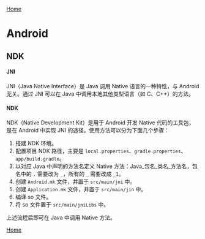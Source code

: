 [Home](../../README.md)  

# Android  

## NDK  

#### JNI  
JNI（Java Native Interface）是 Java 调用 Native 语言的一种特性，与 Android 无关。通过 JNI 可以在 Java 中调用本地其他类型语言（如 C、C++）的方法。  

#### NDK  
NDK（Native Development Kit）是用于 Android 开发 Native 代码的工具包，是在 Android 中实现 JNI 的途径。使用方法可以分为下面几个步骤：  
1. 搭建 NDK 环境。  
2. 配置项目 NDK 路径，主要是 `local.properties`、`gradle.properties`、`app/build.gradle`。  
3. 以对应 Java 中声明的方法名定义 Native 方法：Java_包名_类名_方法名，包名中的 `.` 需要改为 `_`，所有的 `_` 需要改成 `_1`。  
4. 创建 `Android.mk` 文件，并置于 `src/main/jni` 中。  
5. 创建 `Application.mk` 文件，并置于 `src/main/jin` 中。  
6. 编译 so 文件。  
7. 将 so 文件置于 `src/main/jniLibs` 中。  

上述流程后即可在 Java 中调用 Native 方法。  


[Home](../../README.md)  